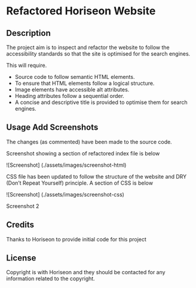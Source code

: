 # Refactored Horiseon Website

## Description


The project aim is to inspect and refactor the website to follow the accessibility standards so that the site is optimised for the search engines.

This will require.
-	Source code to follow semantic HTML elements.
-	To ensure that HTML elements follow a logical structure.
-	Image elements have accessible alt attributes.
-	Heading attributes follow a sequential order.
-	A concise and descriptive title is provided to optimise them for search engines.


## Usage Add Screenshots

The changes (as commented) have been made to the source code.

Screenshot showing a section of refactored index file is below

![Screenshot] (./assets/images/screenshot-html)

CSS file has been updated to follow the structure of the website and DRY (Don’t Repeat Yourself) principle. A section of CSS is below

![Screenshot] (./assets/images/screenshot-css)

Screenshot 2


## Credits

Thanks to Horiseon to provide initial code for this project


## License

Copyright is with Horiseon and they should be contacted for any information related to the copyright.

